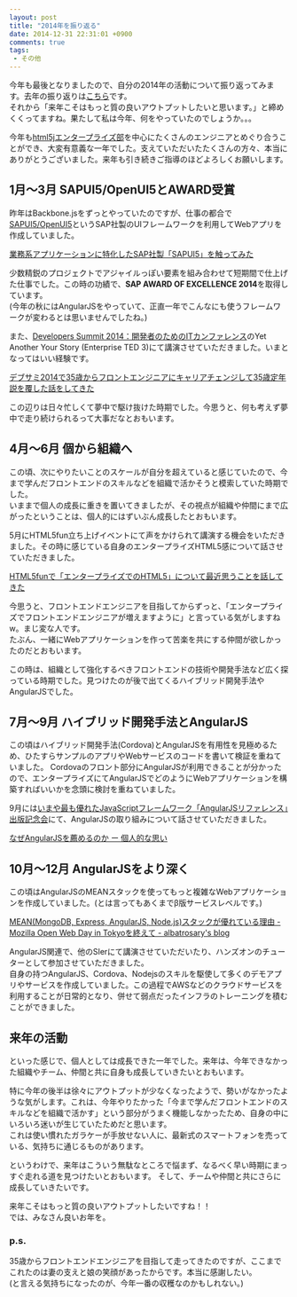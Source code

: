 ```yaml
---
layout: post
title: "2014年を振り返る"
date: 2014-12-31 22:31:01 +0900
comments: true
tags: 
 - その他
---
```


今年も最後となりましたので、自分の2014年の活動について振り返ってみます。去年の振り返りは[こちら](http://blog.mitsuruog.info/2013/12/2013.html)です。  
それから「来年こそはもっと質の良いアウトプットしたいと思います。」と締めくくってますね。果たして私は今年、何をやっていたのでしょうか。。。

<!-- more -->

今年も[html5jエンタープライズ部](http://www.html5biz.org/#/)を中心にたくさんのエンジニアとめぐり合うことができ、大変有意義な一年でした。支えていただいたたくさんの方々、本当にありがとうございました。来年も引き続きご指導のほどよろしくお願いします。

## 1月〜3月 SAPUI5/OpenUI5とAWARD受賞

昨年はBackbone.jsをずっとやっていたのですが、仕事の都合で[SAPUI5/OpenUI5](https://sap.github.io/openui5/)というSAP社製のUIフレームワークを利用してWebアプリを作成していました。  

[業務系アプリケーションに特化したSAP社製「SAPUI5」を触ってみた](http://blog.mitsuruog.info/2014/02/sapsapui5.html)

少数精鋭のプロジェクトでアジャイルっぽい要素を組み合わせて短期間で仕上げた仕事でした。この時の功績で、**SAP AWARD OF EXCELLENCE 2014**を取得しています。  
(今年の秋にはAngularJSをやっていて、正直一年でこんなにも使うフレームワークが変わるとは思いませんでしたね。)

また、[Developers Summit 2014：開発者のためのITカンファレンス](http://event.shoeisha.jp/devsumi/20140213/)のYet Another Your Story (Enterprise TED 3)にて講演させていただきました。いまとなってはいい経験です。

[デブサミ2014で35歳からフロントエンジニアにキャリアチェンジして35歳定年説を覆した話をしてきた](http://blog.mitsuruog.info/2014/02/20143535.html)

この辺りは日々忙しくて夢中で駆け抜けた時期でした。今思うと、何も考えず夢中で走り続けられるって大事だなとおもいます。

## 4月〜6月 個から組織へ

この頃、次にやりたいことのスケールが自分を超えていると感じていたので、今まで学んだフロントエンドのスキルなどを組織で活かそうと模索していた時期でした。  
いままで個人の成長に重きを置いてきましたが、その視点が組織や仲間にまで広がったということは、個人的にはずいぶん成長したとおもいます。

5月にHTML5fun立ち上げイベントにて声をかけられて講演する機会をいただきました。その時に感じている自身のエンタープライズHTML5感について話させていただきました。

[HTML5funで「エンタープライズでのHTML5」について最近思うことを話してきた](http://blog.mitsuruog.info/2014/05/html5funhtml5.html)

今思うと、フロントエンドエンジニアを目指してからずっと、「エンタープライズでフロントエンドエンジニアが増えますように」と言っている気がしますねw。まじ変な人です。  
たぶん、一緒にWebアプリケーションを作って苦楽を共にする仲間が欲しかったのだとおもいます。

この時は、組織として強化するべきフロントエンドの技術や開発手法など広く探っている時期でした。見つけたのが後で出てくるハイブリッド開発手法やAngularJSでした。

## 7月〜9月 ハイブリッド開発手法とAngularJS

この頃はハイブリッド開発手法(Cordova)とAngularJSを有用性を見極めるため、ひたすらサンプルのアプリやWebサービスのコードを書いて検証を重ねていました。
Cordovaのフロント部分にAngularJSが利用できることが分かったので、エンタープライズにてAngularJSでどのようにWebアプリケーションを構築すればいいかを念頭に検討を重ねていました。

9月には[いまや最も優れたJavaScriptフレームワーク「AngularJSリファレンス」出版記念会](http://html5experts.jp/albatrosary/10855/)にて、AngularJSの取り組みについて話させていただきました。

[なぜAngularJSを薦めるのか ー 個人的な思い](http://blog.mitsuruog.info/2014/11/angularjs.html)

## 10月〜12月 AngularJSをより深く

この頃はAngularJSのMEANスタックを使ってもっと複雑なWebアプリケーションを作成していました。(とは言ってもあくまでβ版サービスレベルです。)

[MEAN(MongoDB, Express, AngularJS, Node.js)スタックが優れている理由 - Mozilla Open Web Day in Tokyoを終えて - albatrosary's blog](http://albatrosary.hateblo.jp/entry/2014/10/06/073638)

AngularJS関連で、他のSIerにて講演させていただいたり、ハンズオンのチューターとして参加させていただきました。  
自身の持つAngularJS、Cordova、Nodejsのスキルを駆使して多くのデモアプリやサービスを作成していました。この過程でAWSなどのクラウドサービスを利用することが日常的となり、併せて弱点だったインフラのトレーニングを積むことができました。

## 来年の活動

といった感じで、個人としては成長できた一年でした。来年は、今年できなかった組織やチーム、仲間と共に自身も成長していきたいとおもいます。

特に今年の後半は徐々にアウトプットが少なくなったようで、勢いがなかったような気がします。これは、今年やりたかった「今まで学んだフロントエンドのスキルなどを組織で活かす」という部分がうまく機能しなかったため、自身の中にいろいろ迷いが生じていたためだと思います。  
これは使い慣れたガラケーが手放せない人に、最新式のスマートフォンを売っている、気持ちに通じるものがあります。

というわけで、来年はこういう無駄なところで悩まず、なるべく早い時期にまっすぐ走れる道を見つけたいとおもいます。
そして、チームや仲間と共にさらに成長していきたいです。

来年こそはもっと質の良いアウトプットしたいですね！！  
では、みなさん良いお年を。

### p.s.

35歳からフロントエンドエンジニアを目指して走ってきたのですが、ここまでこれたのは妻の支えと娘の笑顔があったからです。本当に感謝したい。  
(と言える気持ちになったのが、今年一番の収穫なのかもしれない。)